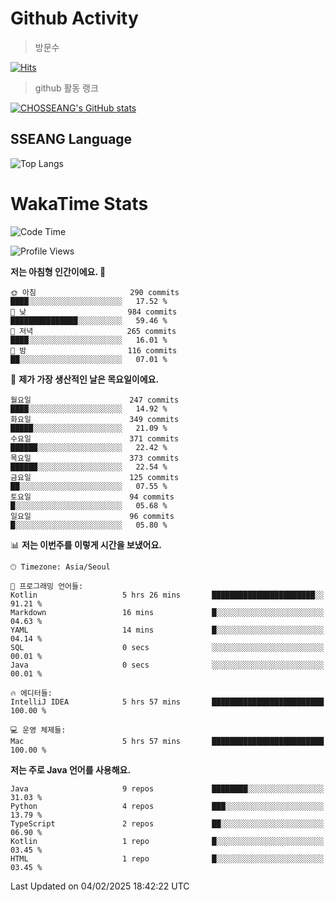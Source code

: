 <!--
**CHOSSEANG/CHOSSEANG** is a ✨ _special_ ✨ repository because its `README.md` (this file) appears on your GitHub profile.

Here are some ideas to get you started:

- 🔭 I’m currently working on ...
- 🌱 I’m currently learning ...
- 👯 I’m looking to collaborate on ...
- 🤔 I’m looking for help with ...
- 💬 Ask me about ...
- 📫 How to reach me: ...
- 😄 Pronouns: ...
- ⚡ Fun fact: ...
-->

# Github Activity
> 방문수

[![Hits](https://hits.seeyoufarm.com/api/count/incr/badge.svg?url=https%3A%2F%2Fgithub.com%2FCHOSSEANG&count_bg=%238AED3E&title_bg=%23495358&icon=electron.svg&icon_color=%23E7E7E7&title=CHOSSEANG&edge_flat=false)](https://hits.seeyoufarm.com)
> github 활동 랭크

[![CHOSSEANG's GitHub stats](https://github-readme-stats.vercel.app/api?username=CHOSSEANG)](https://github.com/CHOSSEANG/github-readme-stats)

## SSEANG Language
![Top Langs](https://github-readme-stats.vercel.app/api/top-langs/?username=CHOSSEANG&layout=compact)

# WakaTime Stats

<!--START_SECTION:waka-->
![Code Time](http://img.shields.io/badge/Code%20Time-404%20hrs%2021%20mins-blue)

![Profile Views](http://img.shields.io/badge/Profile%20Views-0-blue)

**저는 아침형 인간이에요. 🐤** 

```text
🌞 아침                     290 commits         ████░░░░░░░░░░░░░░░░░░░░░   17.52 % 
🌆 낮　                     984 commits         ███████████████░░░░░░░░░░   59.46 % 
🌃 저녁                     265 commits         ████░░░░░░░░░░░░░░░░░░░░░   16.01 % 
🌙 밤　                     116 commits         ██░░░░░░░░░░░░░░░░░░░░░░░   07.01 % 
```
📅 **제가 가장 생산적인 날은 목요일이에요.** 

```text
월요일                      247 commits         ████░░░░░░░░░░░░░░░░░░░░░   14.92 % 
화요일                      349 commits         █████░░░░░░░░░░░░░░░░░░░░   21.09 % 
수요일                      371 commits         ██████░░░░░░░░░░░░░░░░░░░   22.42 % 
목요일                      373 commits         ██████░░░░░░░░░░░░░░░░░░░   22.54 % 
금요일                      125 commits         ██░░░░░░░░░░░░░░░░░░░░░░░   07.55 % 
토요일                      94 commits          █░░░░░░░░░░░░░░░░░░░░░░░░   05.68 % 
일요일                      96 commits          █░░░░░░░░░░░░░░░░░░░░░░░░   05.80 % 
```


📊 **저는 이번주를 이렇게 시간을 보냈어요.** 

```text
🕑︎ Timezone: Asia/Seoul

💬 프로그래밍 언어들: 
Kotlin                   5 hrs 26 mins       ███████████████████████░░   91.21 % 
Markdown                 16 mins             █░░░░░░░░░░░░░░░░░░░░░░░░   04.63 % 
YAML                     14 mins             █░░░░░░░░░░░░░░░░░░░░░░░░   04.14 % 
SQL                      0 secs              ░░░░░░░░░░░░░░░░░░░░░░░░░   00.01 % 
Java                     0 secs              ░░░░░░░░░░░░░░░░░░░░░░░░░   00.01 % 

🔥 에디터들: 
IntelliJ IDEA            5 hrs 57 mins       █████████████████████████   100.00 % 

💻 운영 체제들: 
Mac                      5 hrs 57 mins       █████████████████████████   100.00 % 
```

**저는 주로 Java 언어를 사용해요.** 

```text
Java                     9 repos             ████████░░░░░░░░░░░░░░░░░   31.03 % 
Python                   4 repos             ███░░░░░░░░░░░░░░░░░░░░░░   13.79 % 
TypeScript               2 repos             ██░░░░░░░░░░░░░░░░░░░░░░░   06.90 % 
Kotlin                   1 repo              █░░░░░░░░░░░░░░░░░░░░░░░░   03.45 % 
HTML                     1 repo              █░░░░░░░░░░░░░░░░░░░░░░░░   03.45 % 
```




 Last Updated on 04/02/2025 18:42:22 UTC
<!--END_SECTION:waka-->
